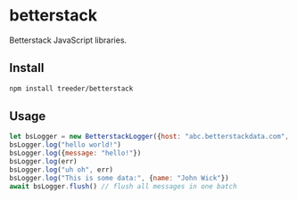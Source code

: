 # betterstack

Betterstack JavaScript libraries. 

## Install

```sh
npm install treeder/betterstack
```

## Usage

```js
let bsLogger = new BetterstackLogger({host: "abc.betterstackdata.com", token: "bstoken"})
bsLogger.log("hello world!")
bsLogger.log({message: "hello!"})
bsLogger.log(err)
bsLogger.log("uh oh", err)
bsLogger.log("This is some data:", {name: "John Wick"})
await bsLogger.flush() // flush all messages in one batch
```

